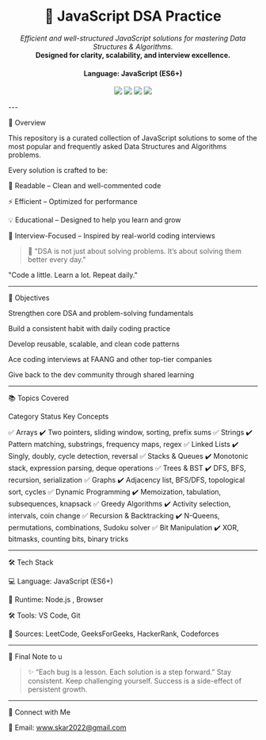 
<h1 align="center">🧠 JavaScript DSA Practice</h1><p align="center">
  <i>Efficient and well-structured JavaScript solutions for mastering Data Structures & Algorithms.</i><br>
  <b>Designed for clarity, scalability, and interview excellence.</b>
</p><h4 align="center">Language: JavaScript (ES6+)</h4><p align="center">
  <img src="https://img.shields.io/badge/Language-JavaScript-yellow?style=flat-square">
  <img src="https://img.shields.io/badge/Status-Active-brightgreen?style=flat-square">
  <img src="https://img.shields.io/badge/DSA-100%2B_Problems-blueviolet?style=flat-square">
  <img src="https://img.shields.io/badge/Maintainer-Suman%20Kar-orange?style=flat-square">
</p>
---

🚀 Overview

This repository is a curated collection of JavaScript solutions to some of the most popular and frequently asked Data Structures and Algorithms problems.

Every solution is crafted to be:

📌 Readable – Clean and well-commented code

⚡ Efficient – Optimized for performance

💡 Educational – Designed to help you learn and grow

🎯 Interview-Focused – Inspired by real-world coding interviews


> 🧠 "DSA is not just about solving problems. It’s about solving them better every day."

"Code a little. Learn a lot. Repeat daily."


---

🎯 Objectives

Strengthen core DSA and problem-solving fundamentals

Build a consistent habit with daily coding practice

Develop reusable, scalable, and clean code patterns

Ace coding interviews at FAANG and other top-tier companies

Give back to the dev community through shared learning



---

📚 Topics Covered

Category	Status	Key Concepts

✅ Arrays	✔️	Two pointers, sliding window, sorting, prefix sums
✅ Strings	✔️	Pattern matching, substrings, frequency maps, regex
✅ Linked Lists	✔️	Singly, doubly, cycle detection, reversal
✅ Stacks & Queues	✔️	Monotonic stack, expression parsing, deque operations
✅ Trees & BST	✔️	DFS, BFS, recursion, serialization
✅ Graphs	✔️	Adjacency list, BFS/DFS, topological sort, cycles
✅ Dynamic Programming	✔️	Memoization, tabulation, subsequences, knapsack
✅ Greedy Algorithms	✔️	Activity selection, intervals, coin change
✅ Recursion & Backtracking	✔️	N-Queens, permutations, combinations, Sudoku solver
✅ Bit Manipulation	✔️	XOR, bitmasks, counting bits, binary tricks



---

🛠 Tech Stack

💻 Language: JavaScript (ES6+)

🧪 Runtime: Node.js , Browser 

🛠️ Tools: VS Code, Git

📌 Sources: LeetCode, GeeksForGeeks, HackerRank, Codeforces



---

💬 Final Note to u

> ✨ “Each bug is a lesson. Each solution is a step forward.”
Stay consistent. Keep challenging yourself. Success is a side-effect of persistent growth.




---

📌 Connect with Me

📧 Email: www.skar2022@gmail.com
